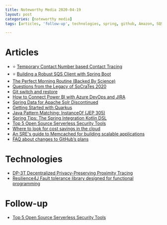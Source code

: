 ```yaml
---
title: Noteworthy Media 2020-04-19
layout: post
categories: [noteworthy media]
tags: [articles, 'follow-up', technologies, spring, github, Amazon, SQS, 'Apache Solr', memcached, serverless]

---
```

# Articles
* :star: [Temporary Contact Number based Contact Tracing](https://lucumr.pocoo.org/2020/4/9/tcn-contact-tracing/)
* :star: [Building a Robust SQS Client with Spring Boot](https://reflectoring.io/spring-robust-sqs-client/)
* [The Perfect Morning Routine (Backed By Science)](https://taylorpearson.me/morning/)
* [Questions from the Legacy of SoCraTes 2020](https://blog.jbrains.ca/permalink/q-and-a-at-legacy-of-socrates)
* [Git switch and restore](https://blog.sebastian-daschner.com/entries/git-switch-restore)
* [How to Connect Power BI with Azure DevOps and JIRA](https://blog.scottlogic.com/2020/04/09/how-to-connect-power-bi-with-azure-devops-and-jira.html)
* [Spring Data for Apache Solr Discontinued](https://spring.io/blog/2020/04/07/spring-data-for-apache-solr-discontinued)
* [Getting Started with Quarkus](https://www.infoq.com/articles/getting-started-with-quarkus)
* [Java Pattern Matching: InstanceOf (JEP 305)](https://www.vojtechruzicka.com/java-pattern-matching-instanceof/)
* [Spring Tips: The Spring Integration Kotlin DSL](https://spring.io/blog/2020/04/07/spring-tips-the-spring-integration-kotlin-dsl)
* [Top 5 Open Source Serverless Security Tools](https://securityboulevard.com/2020/03/top-5-open-source-serverless-security-tools)
* [Where to look for cost savings in the cloud](https://www.infoworld.com/article/3532288/where-to-look-for-cost-savings-in-the-cloud.html)
* [An SRE's guide to Memcached for building scalable applications](https://opensource.com/article/20/3/sre-memcached)
* [FAQ about changes to GitHub’s plans](https://help.github.com/en/github/getting-started-with-github/faq-about-changes-to-githubs-plans)

# Technologies
* [DP-3T Decentralized Privacy-Preserving Proximity Tracing](https://github.com/DP-3T/documents/)
* [Resilience4J Fault tolerance library designed for functional programming](https://github.com/resilience4j/resilience4j#circuitbreaker-retry-fallback)

# Follow-up
* [Top 5 Open Source Serverless Security Tools](https://securityboulevard.com/2020/03/top-5-open-source-serverless-security-tools)

